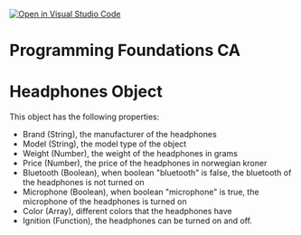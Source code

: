 [![Open in Visual Studio Code](https://classroom.github.com/assets/open-in-vscode-718a45dd9cf7e7f842a935f5ebbe5719a5e09af4491e668f4dbf3b35d5cca122.svg)](https://classroom.github.com/online_ide?assignment_repo_id=11282535&assignment_repo_type=AssignmentRepo)
# Programming Foundations CA

# Headphones Object
This object has the following properties:

- Brand (String), the manufacturer of the headphones
- Model (String), the model type of the object
- Weight (Number), the weight of the headphones in grams
- Price (Number), the price of the headphones in norwegian kroner
- Bluetooth (Boolean), when boolean "bluetooth" is false, the bluetooth of the headphones is not turned on
- Microphone (Boolean),  when boolean "microphone" is true, the microphone of the headphones is turned on
- Color (Array), different colors that the headphones have
- Ignition (Function), the headphones can be turned on and off.